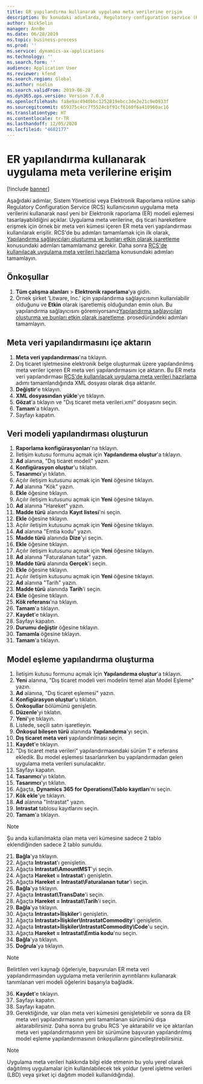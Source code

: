```yaml
---
title: ER yapılandırma kullanarak uygulama meta verilerine erişim
description: Bu konudaki adımlarda, Regulatory configuration service (RCS) kullanıcısının, Finance and Operations'ta meta verileri kullanarak yeni bir elektronik raporlama (ER) modeli eşlemesi tasarlayabileceği açıklanmaktadır.
author: NickSelin
manager: AnnBe
ms.date: 06/28/2019
ms.topic: business-process
ms.prod: ''
ms.service: dynamics-ax-applications
ms.technology: ''
ms.search.form: ''
audience: Application User
ms.reviewer: kfend
ms.search.region: Global
ms.author: nselin
ms.search.validFrom: 2019-06-28
ms.dyn365.ops.version: Version 7.0.0
ms.openlocfilehash: fa8e9ac4940bbc1252819ebcc3de2e21c9e0933f
ms.sourcegitcommit: 659375c4cc7f5524cbf91cf6160f6a410960ac16
ms.translationtype: HT
ms.contentlocale: tr-TR
ms.lasthandoff: 12/05/2020
ms.locfileid: "4682177"
---
```

# <a name="access-application-metadata-by-using-er-configuration"></a>ER yapılandırma kullanarak uygulama meta verilerine erişim

[!include [banner](../../includes/banner.md)]

Aşağıdaki adımlar, Sistem Yöneticisi veya Elektronik Raporlama rolüne sahip Regulatory Configuration Service (RCS) kullanıcısının uygulama meta verilerini kullanarak nasıl yeni bir Elektronik raporlama (ER) modeli eşlemesi tasarlayabildiğini açıklar. Uygulama meta verilerine, dış ticari hareketlere erişmek için örnek bir meta veri kümesi içeren ER meta veri yapılandırması kullanılarak erişilir. RCS'de bu adımları tamamlamak için ilk olarak, [Yapılandırma sağlayıcıları oluşturma ve bunları etkin olarak işaretleme](er-configuration-provider-mark-it-active-2016-11.md) konusundaki adımları tamamlamanız gerekir. Daha sonra [RCS'de kullanılacak uygulama meta verileri hazırlama](prepare-application-metadata-rcs.md) konusundaki adımları tamamlayın.

## <a name="prerequisites"></a>Önkoşullar
1. **Tüm çalışma alanları** > **Elektronik raporlama**'ya gidin. 
2. Örnek şirket ‘Litware, Inc.’ için yapılandırma sağlayıcısının kullanılabilir olduğunu ve **Etkin** olarak işaretlemiş olduğundan emin olun. Bu yapılandırma sağlayıcısını göremiyorsanız[Yapılandırma sağlayıcıları oluşturma ve bunları etkin olarak işaretleme](er-configuration-provider-mark-it-active-2016-11.md). prosedüründeki adımları tamamlayın. 

## <a name="import-metadata-configuration"></a>Meta veri yapılandırmasını içe aktarın 
1. **Meta veri yapılandırması**'na tıklayın. 
2. Dış ticaret işletmesine elektronik belge oluşturmak üzere yapılandırılmış meta veriler içeren ER meta veri yapılandırmasını içe aktarın. Bu ER meta veri yapılandırması [RCS'de kullanılacak uygulama meta verileri hazırlama](prepare-application-metadata-rcs.md) adımı tamamlandığında XML dosyası olarak dışa aktarılır. 
3. **Değiştir**'e tıklayın. 
4. **XML dosyasından yükle**'ye tıklayın. 
5. **Gözat**'a tıklayın ve "Dış ticaret meta verileri.xml" dosyasını seçin. 
6. **Tamam**'a tıklayın. 
7. Sayfayı kapatın. 

## <a name="create-data-model-configuration"></a>Veri modeli yapılandırması oluşturun
1. **Raporlama konfigürasyonları**'na tıklayın. 
2. İletişim kutusu formunu açmak için **Yapılandırma oluştur**'a tıklayın. 
3. **Ad** alanına, "Dış ticaret modeli" yazın. 
4. **Konfigürasyon oluştur**'u tıklatın. 
5. **Tasarımcı**'yı tıklatın. 
6. Açılır iletişim kutusunu açmak için **Yeni** öğesine tıklayın. 
7. **Ad** alanına "Kök" yazın. 
8. **Ekle** öğesine tıklayın. 
9. Açılır iletişim kutusunu açmak için **Yeni** öğesine tıklayın. 
10.    **Ad** alanına "Hareket" yazın. 
11.    **Madde türü** alanında **Kayıt listesi**'ni seçin. 
12.    **Ekle** öğesine tıklayın. 
13.    Açılır iletişim kutusunu açmak için **Yeni** öğesine tıklayın. 
14.    **Ad** alanına "Emtia kodu" yazın. 
15.    **Madde türü** alanında **Dize**'yi seçin. 
16.    **Ekle** öğesine tıklayın. 
17.    Açılır iletişim kutusunu açmak için **Yeni** öğesine tıklayın. 
18.    **Ad** alanına "Faturalanan tutar" yazın. 
19.    **Madde türü** alanında **Gerçek**'i seçin. 
20.    **Ekle** öğesine tıklayın. 
21.    Açılır iletişim kutusunu açmak için **Yeni** öğesine tıklayın. 
22.    **Ad** alanına "Tarih" yazın. 
23.    **Madde türü** alanında **Tarih**'i seçin. 
24.    **Ekle** öğesine tıklayın. 
25.    **Kök referansı**'na tıklayın. 
26.    **Tamam**'a tıklayın. 
27.    **Kaydet**'e tıklayın. 
28.    Sayfayı kapatın. 
29.    **Durumu değiştir** öğesine tıklayın. 
30.    **Tamamla** öğesine tıklayın. 
31.    **Tamam**'a tıklayın. 

## <a name="create-model-mapping-configuration"></a>Model eşleme yapılandırma oluşturma 
1. İletişim kutusu formunu açmak için **Yapılandırma oluştur**'a tıklayın. 
2. **Yeni** alanına, "Dış ticaret modeli veri modelini temel alan Model Eşleme" yazın. 
3. **Ad** alanına, "Dış ticaret eşlemesi" yazın. 
4. **Konfigürasyon oluştur**'u tıklatın. 
5. **Önkoşullar** bölümünü genişletin. 
6. **Düzenle**'yi tıklatın. 
7. **Yeni**'ye tıklayın. 
8. Listede, seçili satırı işaretleyin. 
9. **Önkoşul bileşen türü** alanında **Yapılandırma**'yı seçin. 
10.    **Dış ticaret meta veri** yapılandırılması seçin. 
11.    **Kaydet**'e tıklayın. 
12.    "Dış ticaret meta verileri" yapılandırmasındaki sürüm 1' e referans ekledik. Bu model eşlemesi tasarlanırken bu yapılandırmadan gelen uygulama meta verileri sunulacaktır. 
13.    Sayfayı kapatın. 
14.    **Tasarımcı**'yı tıklatın. 
15.    **Tasarımcı**'yı tıklatın. 
16.    Ağaçta, **Dynamics 365 for Operations\Tablo kayıtları**'nı seçin. 
17.    **Kök ekle**'ye tıklayın. 
18.    **Ad** alanına "Intrastat" yazın. 
19.    **Intrastat** tablosu kayıtlarını seçin. 
20.    **Tamam**'a tıklayın. 

> [!NOTE]
> Şu anda kullanılmakta olan meta veri kümesine sadece 2 tablo eklendiğinden sadece 2 tablo sunuldu. 

21.    **Bağla**'ya tıklayın. 
22.    Ağaçta **Intrastat**'ı genişletin. 
23.    Ağaçta **Intrastat\AmountMST**'yi seçin. 
24.    Ağaçta **Hareket = Intrastat**'ı genişletin. 
25.    Ağaçta **Hareket = Intrastat\Faturalanan tutar**'ı seçin. 
26.    **Bağla**'ya tıklayın. 
27.    Ağaçta **Intrastat\TransDate**'i seçin. 
28.    Ağaçta **Hareket = Intrastat\Tarih**'i seçin. 
29.    **Bağla**'ya tıklayın. 
30.    Ağaçta **Intrastat\>İlişkiler**'i genişletin. 
31.    Ağaçta **Intrastat\>İlişkiler\IntrastatCommodity**'i genişletin. 
32.    Ağaçta **Intrastat\>İlişkiler\IntrastatCommodity\Code**'u seçin. 
33.    Ağaçta **Hareket = Intrastat\Emtia kodu**'nu seçin. 
34.    **Bağla**'ya tıklayın. 
35.    **Doğrula**'ya tıklayın. 

> [!NOTE]
> Belirtilen veri kaynağı öğeleriyle, başvurulan ER meta veri yapılandırmasından uygulama meta verilerinin ayrıntılarını kullanarak tanımlanan veri modeli öğelerini başarıyla bağladık. 
36.    **Kaydet**'e tıklayın. 
37.    Sayfayı kapatın. 
38.    Sayfayı kapatın. 
39.    Gerektiğinde, var olan meta veri kümesini genişletebilir ve sonra da ER meta veri yapılandırmasının yeni tamamlanan sürümünü dışa aktarabilirsiniz. Daha sonra bu grubu RCS 'ye aktarabilir ve içe aktarılan meta veri yapılandırmasının yeni bir sürümüne başvuran yapılandırılmış model eşleme yapılandırmasının önkoşullarını güncelleştirebilirsiniz. 

> [!NOTE]
> Uygulama meta verileri hakkında bilgi elde etmenin bu yolu yerel olarak dağıtılmış uygulamalar için kullanılabilecek tek yoldur (yerel işletme verileri (LBD) veya şirket içi dağıtım modeli kullanıldığında).
        
